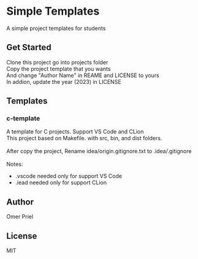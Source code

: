 # Simple Templates

A simple project templates for students

## Get Started

Clone this project go into projects folder \
Copy the project template that you wants \
And change "Author Name" in REAME and LICENSE to yours \
In addion, update the year (2023) in LICENSE

## Templates

### c-template

A template for C projects. Support VS Code and CLion \
This project based on Makefile. with src, bin, and dist folders. \
\
After copy the project, Rename idea/origin.gitignore.txt to .idea/.gitignore \
\
Notes:

* .vscode needed only for support VS Code
* .iead needed only for support CLion

## Author

Omer Priel

## License

MIT
